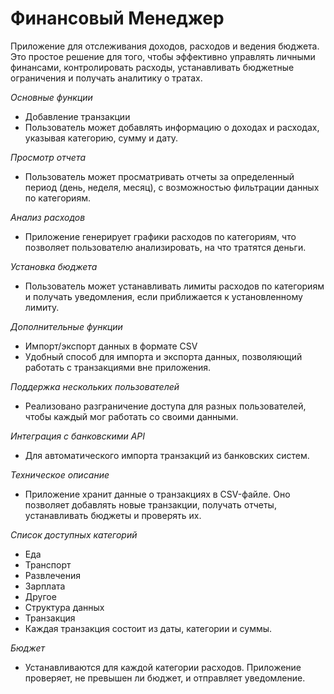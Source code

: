# Финансовый Менеджер
Приложение для отслеживания доходов, расходов и ведения бюджета. Это простое решение для того, чтобы эффективно управлять личными финансами, контролировать расходы, устанавливать бюджетные ограничения и получать аналитику о тратах.

*Основные функции*
- Добавление транзакции
 - Пользователь может добавлять информацию о доходах и расходах, указывая категорию, сумму и дату.

*Просмотр отчета*
 - Пользователь может просматривать отчеты за определенный период (день, неделя, месяц), с возможностью фильтрации данных по категориям.

*Анализ расходов*
 - Приложение генерирует графики расходов по категориям, что позволяет пользователю анализировать, на что тратятся деньги.

*Установка бюджета*
 - Пользователь может устанавливать лимиты расходов по категориям и получать уведомления, если приближается к установленному лимиту.

*Дополнительные функции*
 - Импорт/экспорт данных в формате CSV
 - Удобный способ для импорта и экспорта данных, позволяющий работать с транзакциями вне приложения.

*Поддержка нескольких пользователей*
- Реализовано разграничение доступа для разных пользователей, чтобы каждый мог работать со своими данными.

*Интеграция с банковскими API*
 - Для автоматического импорта транзакций из банковских систем.

*Техническое описание*
- Приложение хранит данные о транзакциях в CSV-файле. Оно позволяет добавлять новые транзакции, получать отчеты, устанавливать бюджеты и проверять их.

*Список доступных категорий*
 - Еда
 - Транспорт
 - Развлечения
 - Зарплата
 - Другое
 - Структура данных
 - Транзакция
 - Каждая транзакция состоит из даты, категории и суммы.

*Бюджет*
- Устанавливаются для каждой категории расходов. Приложение проверяет, не превышен ли бюджет, и отправляет уведомление.
